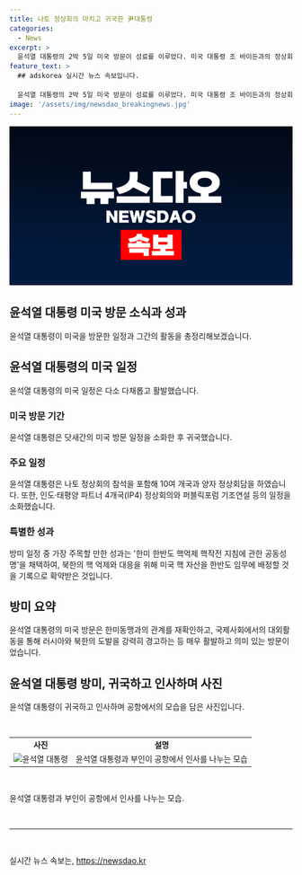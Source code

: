 ```yaml
---
title: 나토 정상회의 마치고 귀국한 尹대통령
categories:
  - News
excerpt: >
  윤석열 대통령의 2박 5일 미국 방문이 성료를 이루었다. 미국 대통령 조 바이든과의 정상회담에서 한미 한반도 핵억제 핵작전 지침에 관한 공동성명을 채택한 윤 대통령은, 인도태평양 파트너 4개국(IP4) 정상회의와 퍼블릭포럼 기조연설 등의 다양한 일정을 소화했다. 또한, 러시아와 북한의 도발에 대한 강력한 경고음을 내며 동맹과 국제 연대를 강조했다. 12일 밤, 성남공항에 귀국하던 윤 대통령은 정부 고위 인사들과 환영을 받았다.
feature_text: >
  ## adskorea 실시간 뉴스 속보입니다.

  윤석열 대통령의 2박 5일 미국 방문이 성료를 이루었다. 미국 대통령 조 바이든과의 정상회담에서 한미 한반도 핵억제 핵작전 지침에 관한 공동성명을 채택한 윤 대통령은, 인도태평양 파트너 4개국(IP4) 정상회의와 퍼블릭포럼 기조연설 등의 다양한 일정을 소화했다. 또한, 러시아와 북한의 도발에 대한 강력한 경고음을 내며 동맹과 국제 연대를 강조했다. 12일 밤, 성남공항에 귀국하던 윤 대통령은 정부 고위 인사들과 환영을 받았다.
image: '/assets/img/newsdao_breakingnews.jpg'
---
```


<p><img src="/assets/img/newsdao_breakingnews.jpg" alt="adskorea 속보" /></p>

<h2 data-ke-size="size26">윤석열 대통령 미국 방문 소식과 성과</h2>

<p data-ke-size="size16">윤석열 대통령이 미국을 방문한 일정과 그간의 활동을 총정리해보겠습니다. </p>

<h2 data-ke-size="size24">윤석열 대통령의 미국 일정</h2>

<p data-ke-size="size16">윤석열 대통령의 미국 일정은 다소 다채롭고 활발했습니다. </p>

<h3 data-ke-size="size22">미국 방문 기간</h3>

<p data-ke-size="size16">윤석열 대통령은 닷새간의 미국 방문 일정을 소화한 후 귀국했습니다.</p>

<h3 data-ke-size="size22">주요 일정</h3>

<p data-ke-size="size16">윤석열 대통령은 나토 정상회의 참석을 포함해 10여 개국과 양자 정상회담을 하였습니다. 또한, 인도·태평양 파트너 4개국(IP4) 정상회의와 퍼블릭포럼 기조연설 등의 일정을 소화했습니다.</p>

<h3 data-ke-size="size22">특별한 성과</h3>

<p data-ke-size="size16">방미 일정 중 가장 주목할 만한 성과는 '한미 한반도 핵억제 핵작전 지침에 관한 공동성명'을 채택하여, 북한의 핵 억제와 대응을 위해 미국 핵 자산을 한반도 임무에 배정할 것을 기록으로 확약받은 것입니다.</p>

<h2 data-ke-size="size24">방미 요약</h2>

<p data-ke-size="size16">윤석열 대통령의 미국 방문은 한미동맹과의 관계를 재확인하고, 국제사회에서의 대외활동을 통해 러시아와 북한의 도발을 강력히 경고하는 등 매우 활발하고 의미 있는 방문이었습니다.</p>

<h2 data-ke-size="size24">윤석열 대통령 방미, 귀국하고 인사하며 사진</h2>

<p data-ke-size="size16">윤석열 대통령이 귀국하고 인사하며 공항에서의 모습을 담은 사진입니다. </p>

<p data-ke-size="size16">&nbsp;</p>

<table>
  <tbody>
    <tr>
      <td style="text-align: center; height: 17px;"><b>사진</b></td>
      <td style="text-align: center; height: 17px;"><b>설명</b></td>
    </tr>
    <tr>
      <td style="text-align: center; height: 17px;"><img src="사진링크" alt="윤석열 대통령" width="300" height="200"/></td>
      <td style="text-align: center; height: 17px;">윤석열 대통령과 부인이 공항에서 인사를 나누는 모습</td>
    </tr>
  </tbody>
</table>

<p data-ke-size="size16">&nbsp;</p>

<p data-ke-size="size16">윤석열 대통령과 부인이 공항에서 인사를 나누는 모습.</p>

<p data-ke-size="size16">&nbsp;</p>

<hr>

<p data-ke-size="size16">&nbsp;</p>
실시간 뉴스 속보는, <a href="https://newsdao.kr" rel="dofollow">https://newsdao.kr</a>


